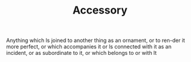 ---
title: Accessory
permalink: "/definitions/accessory.html"
body: Anything which ls joined to another thing as an ornament, or to ren-der it more
  perfect, or which accompanies it or ls connected with it as an incident, or as subordinate
  to it, or which belongs to or with lt
published_at: '2018-07-07'
layout: post
---